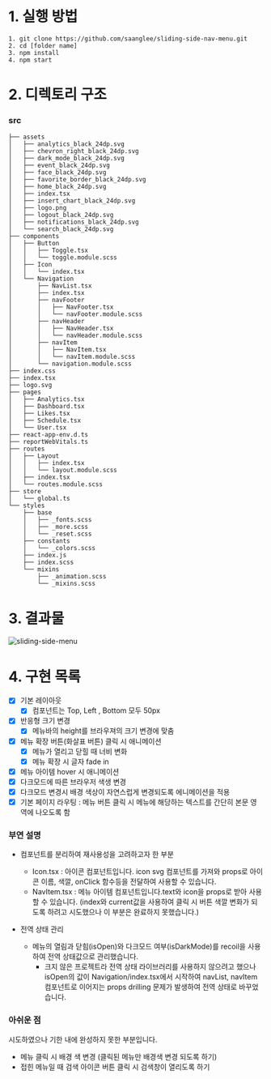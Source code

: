 # 1. 실행 방법

```
1. git clone https://github.com/saanglee/sliding-side-nav-menu.git
2. cd [folder name]
3. npm install
4. npm start
```

# 2. 디렉토리 구조

### src

```
├── assets
│   ├── analytics_black_24dp.svg
│   ├── chevron_right_black_24dp.svg
│   ├── dark_mode_black_24dp.svg
│   ├── event_black_24dp.svg
│   ├── face_black_24dp.svg
│   ├── favorite_border_black_24dp.svg
│   ├── home_black_24dp.svg
│   ├── index.tsx
│   ├── insert_chart_black_24dp.svg
│   ├── logo.png
│   ├── logout_black_24dp.svg
│   ├── notifications_black_24dp.svg
│   └── search_black_24dp.svg
├── components
│   ├── Button
│   │   ├── Toggle.tsx
│   │   └── toggle.module.scss
│   ├── Icon
│   │   └── index.tsx
│   └── Navigation
│       ├── NavList.tsx
│       ├── index.tsx
│       ├── navFooter
│       │   ├── NavFooter.tsx
│       │   └── navFooter.module.scss
│       ├── navHeader
│       │   ├── NavHeader.tsx
│       │   └── navHeader.module.scss
│       ├── navItem
│       │   ├── NavItem.tsx
│       │   └── navItem.module.scss
│       └── navigation.module.scss
├── index.css
├── index.tsx
├── logo.svg
├── pages
│   ├── Analytics.tsx
│   ├── Dashboard.tsx
│   ├── Likes.tsx
│   ├── Schedule.tsx
│   └── User.tsx
├── react-app-env.d.ts
├── reportWebVitals.ts
├── routes
│   ├── Layout
│   │   ├── index.tsx
│   │   └── layout.module.scss
│   ├── index.tsx
│   └── routes.module.scss
├── store
│   └── global.ts
└── styles
    ├── base
    │   ├── _fonts.scss
    │   ├── _more.scss
    │   └── _reset.scss
    ├── constants
    │   └── _colors.scss
    ├── index.js
    ├── index.scss
    └── mixins
        ├── _animation.scss
        └── _mixins.scss
```

# 3. 결과물

![sliding-side-menu](https://user-images.githubusercontent.com/92660097/191175728-f58e950f-ecde-4868-b443-1ff8806364b3.gif)

# 4. 구현 목록

- [x] 기본 레이아웃
  - [x] 컴포넌트는 Top, Left , Bottom 모두 50px
- [x] 반응형 크기 변경
  - [x] 메뉴바의 height를 브라우져의 크기 변경에 맞춤
- [x] 메뉴 확장 버튼(화살표 버튼) 클릭 시 애니메이션
  - [x] 메뉴가 열리고 닫힐 때 너비 변화
  - [x] 메뉴 확장 시 글자 fade in
- [x] 메뉴 아이템 hover 시 애니메이션
- [x] 다크모드에 따른 브라우저 색생 변경
- [x] 다크모드 변경시 배경 색상이 자연스럽게 변경되도록 에니메이션을 적용
- [x] 기본 페이지 라우팅 : 메뉴 버튼 클릭 시 메뉴에 해당하는 텍스트를 간단히 본문 영역에 나오도록 함

### 부연 설명

- 컴포넌트를 분리하여 재사용성을 고려하고자 한 부분

  - Icon.tsx : 아이콘 컴포넌트입니다. icon svg 컴포넌트를 가져와 props로 아이콘 이름, 색깔, onClick 함수등을 전달하여 사용할 수 있습니다.
  - NavItem.tsx : 메뉴 아이템 컴포넌트입니다.text와 icon을 props로 받아 사용할 수 있습니다. (index와 current값을 사용하여 클릭 시 버튼 색깔 변화가 되도록 하려고 시도했으나 이 부분은 완료하지 못했습니다.)

- 전역 상태 관리
  - 메뉴의 열림과 닫힘(isOpen)와 다크모드 여부(isDarkMode)를 recoil을 사용하여 전역 상태값으로 관리했습니다.
    - 크지 않은 프로젝트라 전역 상태 라이브러리를 사용하지 않으려고 했으나 isOpen의 값이 Navigation/index.tsx에서 시작하여 navList, navItem 컴포넌트로 이어지는 props drilling 문제가 발생하여 전역 상태로 바꾸었습니다.

### 아쉬운 점

시도하였으나 기한 내에 완성하지 못한 부분입니다.

- 메뉴 클릭 시 배경 색 변경 (클릭된 메뉴만 배경색 변경 되도록 하기)
- 접힌 메뉴일 때 검색 아이콘 버튼 클릭 시 검색창이 열리도록 하기
